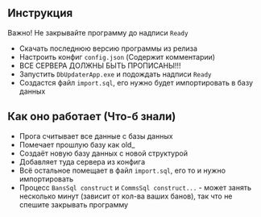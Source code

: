 ## Инструкция
Важно! Не закрывайте программу до надписи `Ready`
- Скачать последнюю версию программы из релиза
- Настроить конфиг `config.json` (Содержит комментарии)
- ВСЕ СЕРВЕРА ДОЛЖНЫ БЫТЬ ПРОПИСАНЫ!!!
- Запустить `DbUpdaterApp.exe` и подождать надписи `Ready`
- Создастся файл `import.sql`, его нужно будет импортировать в базу данных
## Как оно работает (Что-б знали)
- Прога считывает все данные с базы данных
- Помечает прошлую базу как old_
- Создаёт новую базу данных с новой структурой
- Добавляет туда сервера из конфига
- Всё остальное помещает в файл `import.sql`, его то и нужно импортировать
- Процесс `BansSql construct` и `CommsSql construct...` - может занять несколько минут (зависит от кол-ва ваших банов),  так что не спешите закрывать программу
